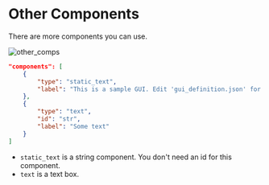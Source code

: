 # Other Components

There are more components you can use.  

![other_comps](https://github.com/matyalatte/tuw/assets/69258547/c156e9b0-9f93-42fe-a336-5365f9ebb81a)  

```json
"components": [
    {
        "type": "static_text",
        "label": "This is a sample GUI. Edit 'gui_definition.json' for your scripts."
    },
    {
        "type": "text",
        "id": "str",
        "label": "Some text"
    }
]
```

-   `static_text` is a string component. You don't need an id for this component.
-   `text` is a text box.
